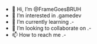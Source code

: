 - 👋 Hi, I’m @FrameGoesBRUH
- 👀 I’m interested in .gamedev
- 🌱 I’m currently learning .-
- 💞️ I’m looking to collaborate on .-
- 📫 How to reach me .-

<!---
FrameGoesBRUH/FrameGoesBRUH is a ✨ special ✨ repository because its `README.md` (this file) appears on your GitHub profile.
You can click the Preview link to take a look at your changes.
--->
